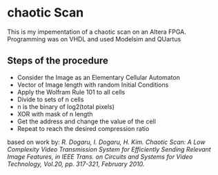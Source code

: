 # chaotic Scan

This is my impementation of a chaotic scan on an Altera FPGA. Programming was on VHDL and used Modelsim and QUartus

## Steps of the procedure
* Consider the Image as an Elementary Cellular Automaton
* Vector of Image length with random Initial Conditions
* Apply the Wolfram Rule 101 to all cells
* Divide to sets of n cells
* n is the binary of log2(total pixels)
* XOR with mask of n length
* Get the address and change the value of the cell
* Repeat to reach the desired compression ratio


based on work by:
*R. Dogaru, I. Dogaru, H. Kim. Chaotic Scan: A Low Complexity Video Transmission System for Efficiently Sending Relevant Image Features, in IEEE Trans. on Circuits and Systems for Video Technology, Vol.20, pp. 317-321, February 2010.*

